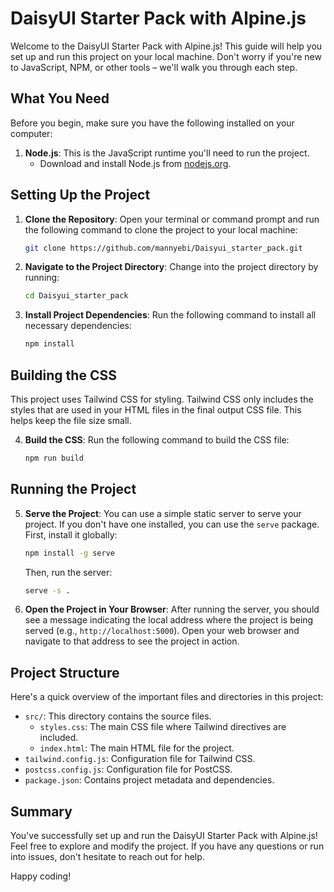 # DaisyUI Starter Pack with Alpine.js

Welcome to the DaisyUI Starter Pack with Alpine.js! This guide will help you set up and run this project on your local machine. Don't worry if you're new to JavaScript, NPM, or other tools – we'll walk you through each step.

## What You Need

Before you begin, make sure you have the following installed on your computer:

1. **Node.js**: This is the JavaScript runtime you'll need to run the project.
   - Download and install Node.js from [nodejs.org](https://nodejs.org/).

## Setting Up the Project

1. **Clone the Repository**: Open your terminal or command prompt and run the following command to clone the project to your local machine:

    ```sh
    git clone https://github.com/mannyebi/Daisyui_starter_pack.git
    ```

2. **Navigate to the Project Directory**: Change into the project directory by running:

    ```sh
    cd Daisyui_starter_pack
    ```

3. **Install Project Dependencies**: Run the following command to install all necessary dependencies:

    ```sh
    npm install
    ```

## Building the CSS

This project uses Tailwind CSS for styling. Tailwind CSS only includes the styles that are used in your HTML files in the final output CSS file. This helps keep the file size small.

4. **Build the CSS**: Run the following command to build the CSS file:

    ```sh
    npm run build
    ```

## Running the Project

5. **Serve the Project**: You can use a simple static server to serve your project. If you don't have one installed, you can use the `serve` package. First, install it globally:

    ```sh
    npm install -g serve
    ```

    Then, run the server:

    ```sh
    serve -s .
    ```

6. **Open the Project in Your Browser**: After running the server, you should see a message indicating the local address where the project is being served (e.g., `http://localhost:5000`). Open your web browser and navigate to that address to see the project in action.

## Project Structure

Here's a quick overview of the important files and directories in this project:

- `src/`: This directory contains the source files.
  - `styles.css`: The main CSS file where Tailwind directives are included.
  - `index.html`: The main HTML file for the project.
- `tailwind.config.js`: Configuration file for Tailwind CSS.
- `postcss.config.js`: Configuration file for PostCSS.
- `package.json`: Contains project metadata and dependencies.

## Summary

You've successfully set up and run the DaisyUI Starter Pack with Alpine.js! Feel free to explore and modify the project. If you have any questions or run into issues, don't hesitate to reach out for help.

Happy coding!